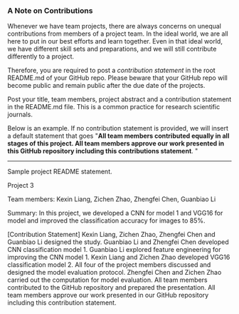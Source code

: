 ### A Note on Contributions

Whenever we have team projects, there are always concerns on unequal contributions from members of a project team. In the ideal world, we are all here to put in our best efforts and learn together. Even in that ideal world, we have different skill sets and preparations, and we will still contribute differently to a project. 

Therefore, you are required to post a *contribution statement* in the root README.md of your GitHub repo. Please beware that your GitHub repo will become public and remain public after the due date of the projects. 

Post your title, team members, project abstract and a contribution statement in the README.md file.  This is a common practice for research scientific journals. 

Below is an example. If no contribution statement is provided, we will insert a default statement that goes "**All team members contributed equally in all stages of this project. All team members approve our work presented in this GitHub repository including this contributions statement**. "

---
Sample project README statement.

Project 3

Team members: Kexin Liang, Zichen Zhao, Zhengfei Chen, Guanbiao Li

Summary: In this project, we developed a CNN for model 1 and VGG16 for model and improved the classification accuracy for images to 85%.

[Contribution Statement] Kexin Liang, Zichen Zhao, Zhengfei Chen and Guanbiao Li designed the study. Guanbiao Li and Zhengfei Chen developed CNN classification model 1. Guanbiao Li explored feature engineering for improving the CNN model 1. Kexin Liang and Zichen Zhao developed VGG16 classification model 2. All four of the project members discussed and designed the model evaluation protocol. Zhengfei Chen and Zichen Zhao carried out the computation for model evaluation. All team members contributed to the GitHub repository and prepared the presentation. All team members approve our work presented in our GitHub repository including this contribution statement.
